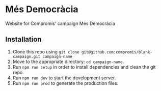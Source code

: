 # Més Democràcia

Website for Compromís' campaign Més Democràcia

## Installation

1. Clone this repo using `git clone git@github.com:compromis/blank-campaign.git campaign-name`
2. Move to the appropriate directory: `cd campaign-name`.
3. Run `npm run setup` in order to install dependencies and clean the git repo.
4. Run `npm run dev` to start the development server.
5. Run `npm run prod` to generate the production files.
